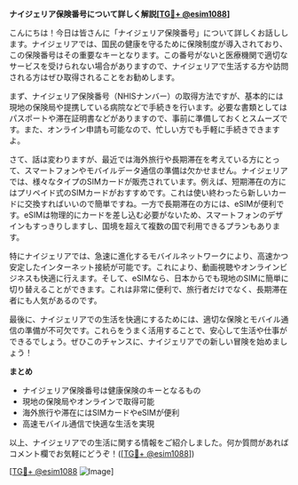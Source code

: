 **ナイジェリア保険番号について詳しく解説[[TG💪+ @esim1088](https://t.me/s/esim1088)]**

こんにちは！今日は皆さんに「ナイジェリア保険番号」について詳しくお話しします。ナイジェリアでは、国民の健康を守るために保険制度が導入されており、この保険番号はその重要なキーとなります。この番号がないと医療機関で適切なサービスを受けられない場合がありますので、ナイジェリアで生活する方や訪問される方はぜひ取得されることをお勧めします。

まず、ナイジェリア保険番号（NHISナンバー）の取得方法ですが、基本的には現地の保険局や提携している病院などで手続きを行います。必要な書類としてはパスポートや滞在証明書などがありますので、事前に準備しておくとスムーズです。また、オンライン申請も可能なので、忙しい方でも手軽に手続きできますよ。

さて、話は変わりますが、最近では海外旅行や長期滞在を考えている方にとって、スマートフォンやモバイルデータ通信の準備は欠かせません。ナイジェリアでは、様々なタイプのSIMカードが販売されています。例えば、短期滞在の方にはプリペイド式のSIMカードがおすすめです。これは使い終わったら新しいカードに交換すればいいので簡単ですね。一方で長期滞在の方には、eSIMが便利です。eSIMは物理的にカードを差し込む必要がないため、スマートフォンのデザインもすっきりしますし、国境を超えて複数の国で利用できるプランもあります。

特にナイジェリアでは、急速に進化するモバイルネットワークにより、高速かつ安定したインターネット接続が可能です。これにより、動画視聴やオンラインビジネスも快適に行えます。そして、eSIMなら、日本からでも現地のSIMに簡単に切り替えることができます。これは非常に便利で、旅行者だけでなく、長期滞在者にも人気があるのです。

最後に、ナイジェリアでの生活を快適にするためには、適切な保険とモバイル通信の準備が不可欠です。これらをうまく活用することで、安心して生活や仕事ができるでしょう。ぜひこのチャンスに、ナイジェリアでの新しい冒険を始めましょう！

**まとめ**
- ナイジェリア保険番号は健康保険のキーとなるもの
- 現地の保険局やオンラインで取得可能
- 海外旅行や滞在にはSIMカードやeSIMが便利
- 高速モバイル通信で快適な生活を実現

以上、ナイジェリアでの生活に関する情報をご紹介しました。何か質問があればコメント欄でお気軽にどうぞ！([[TG💪+ @esim1088](https://t.me/s/esim1088)])  

[[TG💪+ @esim1088](https://t.me/s/esim1088) ![Image](https://i.postimg.cc/Y0z9fWf4/image.png)]
